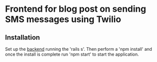 # Frontend for blog post on sending SMS messages using Twilio

## Installation
Set up the [backend](https://github.com/slurio/sms-backend) running the 'rails s'. Then perform a 'npm install' and once the install is complete run 'npm start' to start the application.
